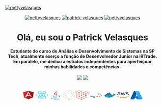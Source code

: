 <p align="left">
  <a href="https://github.com/pettyvelasques">
  <img src="https://komarev.com/ghpvc/?username=pettyvelasques&style=plastic&label=Stalker+visits" alt="pettyvelasques" />
</p>

<p align="center">
  <a href="https://instagram.com/pettyvelasques" target="blank"><img align="center" src="https://cdn.jsdelivr.net/npm/simple-icons@3.0.1/icons/instagram.svg" alt="pettyvelasques" height="30" width="40" /></a>
  <a href="https://linkedin.com/in/patrick-velasques" target="blank"><img align="center" src="https://cdn.jsdelivr.net/npm/simple-icons@3.0.1/icons/linkedin.svg" alt="patrick-velasques" height="30" width="40" /></a>
  <a href="https://facebook.com/pettyvelasques" target="blank"><img align="center" src="https://cdn.jsdelivr.net/npm/simple-icons@3.0.1/icons/facebook.svg" alt="pettyvelasques" height="30" width="40" /></a>
</p>

<h1 align="center">Olá, eu sou o Patrick Velasques</h1>
<h4 align="center">Estudante do curso de Análise e Desenvolvimento de Sistemas na SP Tech, atualmente exerço a função de Desenvolvedor Junior na IRTrade.</br>
Em paralelo, me dedico a estudos independentes para aperfeiçoar minhas habilidades e competências.</h4>

<div align="center">
  <a href="https://github.com/pettyvelasques"><img height="160em" src="https://github-readme-stats.vercel.app/api?username=pettyvelasques&show_icons=true&theme=default&include_all_commits=true&count_private=false"/></a>
  <a href="https://github.com/pettyvelasques"><img height="160em" src="https://github-readme-stats.vercel.app/api/top-langs/?username=pettyvelasques&layout=compact&langs_count=6&theme=default"/></a>
</div>
<br/>
<p align="center">
  <img src="https://raw.githubusercontent.com/devicons/devicon/master/icons/angularjs/angularjs-original.svg" alt="angular" width="40" height="30"/>
  <img src="https://raw.githubusercontent.com/devicons/devicon/master/icons/react/react-original.svg" alt="react" width="40" height="30"/>
  <img src="https://raw.githubusercontent.com/devicons/devicon/master/icons/java/java-original.svg" alt="java" width="40" height="30"/>
  <img src="https://raw.githubusercontent.com/devicons/devicon/master/icons/nodejs/nodejs-line.svg" alt="node" width="40" height="30"/>
  <img src="https://raw.githubusercontent.com/devicons/devicon/master/icons/laravel/laravel-original.svg" alt="laravel" width="40" height="30"/>
  <img src="https://raw.githubusercontent.com/devicons/devicon/master/icons/mysql/mysql-original-wordmark.svg" alt="mysql" width="40" height="30"/>
  <img src="https://raw.githubusercontent.com/devicons/devicon/master/icons/docker/docker-original.svg" alt="docker" width="40" height="30"/>
  <img src="https://raw.githubusercontent.com/devicons/devicon/master/icons/amazonwebservices/amazonwebservices-original-wordmark.svg" alt="aws" width="40" height="30"/>
  <img src="https://raw.githubusercontent.com/devicons/devicon/master/icons/azure/azure-original.svg" alt="azure" width="40" height="30"/>
</p>
